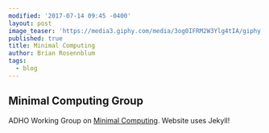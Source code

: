 ```yaml
---
modified: '2017-07-14 09:45 -0400'
layout: post
image_teaser: 'https://media3.giphy.com/media/3og0IFRM2W3Ylg4tIA/giphy.gif'
published: true
title: Minimal Computing
author: Brian Rosennblum
tags:
  - blog
---
```

## Minimal Computing Group

ADHO Working Group on [Minimal Computing](https://go-dh.github.io/mincomp/). Website uses Jekyll!
